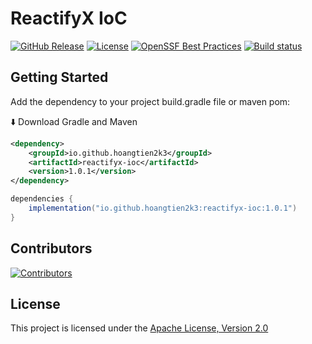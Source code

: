 # ReactifyX IoC

[![GitHub Release](https://img.shields.io/github/v/release/reactifyx/reactifyx-ioc?label=latest%20release)](https://mvnrepository.com/artifact/io.github.hoangtien2k3/reactify-core)
[![License](https://img.shields.io/badge/license-Apache--2.0-green.svg)](https://www.apache.org/licenses/LICENSE-2.0.html)
[![OpenSSF Best Practices](https://www.bestpractices.dev/projects/9383/badge)](https://www.bestpractices.dev/projects/9383)
[![Build status](https://github.com/ponfee/commons-core/workflows/build-with-maven/badge.svg)](https://github.com/reactifyx/reactifyx-ioc/actions)

## Getting Started

Add the dependency to your project build.gradle file or maven pom:

⬇️ Download Gradle and Maven

```xml
<dependency>
    <groupId>io.github.hoangtien2k3</groupId>
    <artifactId>reactifyx-ioc</artifactId>
    <version>1.0.1</version>
</dependency>
```

```groovy
dependencies {
    implementation("io.github.hoangtien2k3:reactifyx-ioc:1.0.1")
}
```

## Contributors

<a href="https://github.com/reactifyx/reactifyx-ioc/graphs/contributors" target="_blank" rel="noopener noreferrer">
  <img src="https://contrib.rocks/image?repo=reactifyx/reactifyx-ioc" alt="Contributors" />
</a>

## License

This project is licensed under the [Apache License, Version 2.0](https://www.apache.org/licenses/LICENSE-2.0)
